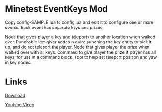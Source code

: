 Minetest EventKeys Mod
==========

Copy config-SAMPLE.lua to config.lua and edit it to configure one or more events.
Each event has separate keys and prizes.

Node that gives player a key and teleports to another location when walked over.
Punchable key giver nodes require punching the key entity to pick it up, and do not teleport the player.
Node that gives player the prize when walked over with all keys.
Command to give player the prize if player has all keys, for use in a command block.
Tool to help set teleport position and yaw in key nodes.



Links
==========

[Download](https://github.com/auouymous/eventkeys/archive/master.zip)

[Youtube Video](https://www.youtube.com/watch?v=Qba0QshYTfQ)
